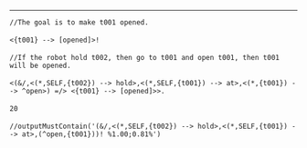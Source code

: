 ---------------------------------------------------------------------------------------------

`//The goal is to make t001 opened.`
<br/>
<br/>
`<{t001} --> [opened]>!`
<br/>
<br/>
`//If the robot hold t002, then go to t001 and open t001, then t001 will be opened. `
<br/>
<br/>
`<(&/,<(*,SELF,{t002}) --> hold>,<(*,SELF,{t001}) --> at>,<(*,{t001}) --> ^open>) =/> <{t001} --> [opened]>>.`
<br/>
<br/>
`20`
<br/>
<br/>
`//outputMustContain('(&/,<(*,SELF,{t002}) --> hold>,<(*,SELF,{t001}) --> at>,(^open,{t001}))! %1.00;0.81%')`
